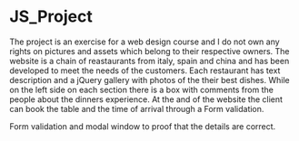 
# JS_Project
The project is an exercise for a web design course and I do not own any rights on pictures and assets which belong to their respective owners.
The website is a chain of reastaurants from italy, spain and china and has been developed to meet the needs of the customers.
Each restaurant has text description and a jQuery gallery with photos of the their best dishes. While on the left side on each section there is a box with comments from the people about the dinners experience.
At the and of the website the client can book the table and the time of arrival through a Form validation.

Form validation and modal window to proof that the details are correct.
